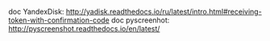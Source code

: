 doc YandexDisk: http://yadisk.readthedocs.io/ru/latest/intro.html#receiving-token-with-confirmation-code
doc pyscreenhot: http://pyscreenshot.readthedocs.io/en/latest/